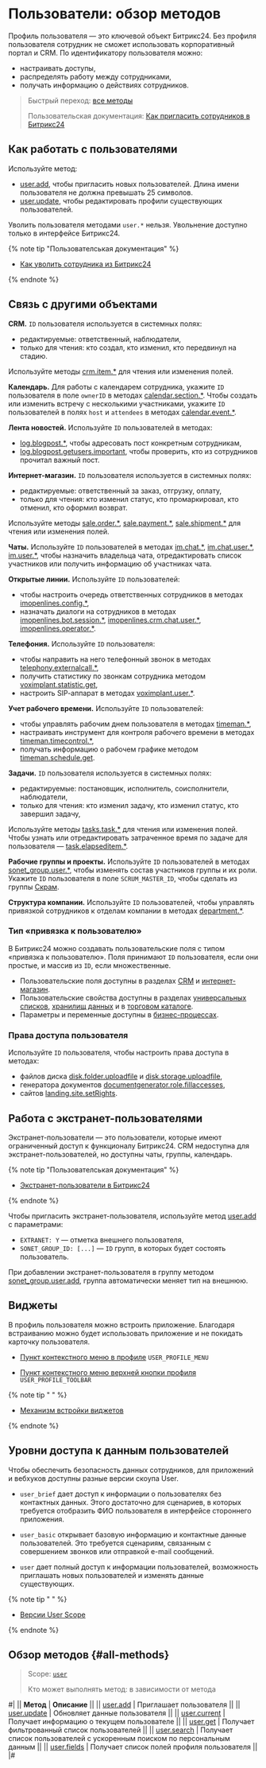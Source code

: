# Пользователи: обзор методов

Профиль пользователя — это ключевой объект Битрикс24. Без профиля пользователя сотрудник не сможет использовать корпоративный портал и CRM. По идентификатору пользователя можно:
- настраивать доступы,
- распределять работу между сотрудниками,
- получать информацию о действиях сотрудников.

> Быстрый переход: [все методы](#all-methods)
> 
> Пользовательская документация: [Как пригласить сотрудников в Битрикс24](https://helpdesk.bitrix24.ru/open/21141922/)

## Как работать с пользователями

Используйте метод:

- [user.add](./user-add.md), чтобы пригласить новых пользователей. Длина имени пользователя не должна превышать 25 символов.
- [user.update](./user-update.md), чтобы редактировать профили существующих пользователей.

Уволить пользователя методами `user.*` нельзя. Увольнение доступно только в интерфейсе Битрикс24.

{% note tip "Пользователськая документация" %}

- [Как уволить сотрудника из Битрикс24](https://helpdesk.bitrix24.ru/open/26213326/)

{% endnote %}

## Связь с другими объектами

**CRM.** `ID` пользователя используется в системных полях:

- редактируемые: ответственный, наблюдатели,
- только для чтения: кто создал, кто изменил, кто передвинул на стадию.

Используйте методы [crm.item.*](../crm/universal/index.md) для чтения или изменения полей.

**Календарь.** Для работы с календарем сотрудника, укажите `ID` пользователя в поле `ownerID` в методах [calendar.section.*](../calendar/index.md). Чтобы создать или изменить встречу с несколькими участниками, укажите `ID` пользователей в полях `host` и `attendees` в методах [calendar.event.*](../calendar/calendar-event/index.md).

**Лента новостей.** Используйте `ID` пользователей в методах:

- [log.blogpost.*](../log/index.md), чтобы адресовать пост конкретным сотрудникам,
- [log.blogpost.getusers.important](../log/log-blogpost-getusers-important.md), чтобы проверить, кто из сотрудников прочитал важный пост.

**Интернет-магазин.** `ID` пользователя используется в системных полях:

- редактируемые: ответственный за заказ, отгрузку, оплату,
- только для чтения: кто изменил статус, кто промаркировал, кто отменил, кто оформил возврат.

Используйте методы [sale.order.*](../sale/order/index.md), [sale.payment.*](../sale/payment/index.md), [sale.shipment.*](../sale/shipment/index.md) для чтения или изменения полей.

**Чаты.** Используйте `ID` пользователей в методах [im.chat.*](../chats/index.md), [im.chat.user.*](../chats/chat-users/index.md), [im.user.*](../chats/users/index.md), чтобы назначить владельца чата, отредактировать список участников или получить информацию об участниках чата.

**Открытые линии.** Используйте `ID` пользователей:

- чтобы настроить очередь ответственных сотрудников в методах [imopenlines.config.*](../imopenlines/openlines/index.md),
- назначать диалоги на сотрудников в  методах [imopenlines.bot.session.*](../imopenlines/openlines/chat-bots/index.md), [imopenlines.crm.chat.user.*](../imopenlines/openlines/chats/index.md), [imopenlines.operator.*](../imopenlines/openlines/operators/index.md).

**Телефония.** Используйте `ID` пользователя:

- чтобы направить на него телефонный звонок в методах [telephony.externalcall.*](../telephony/index.md),
- получить статистику по звонкам сотрудника методом [voximplant.statistic.get](../telephony/voximplant-statistic-get.md),
- настроить SIP-aппарат в методах [voximplant.user.*](../telephony/voximplant/users/index.md).

**Учет рабочего времени.** Используйте `ID` пользователей:

- чтобы управлять рабочим днем пользователя в методах [timeman.*](../timeman/base/index.md),
- настраивать инструмент для контроля рабочего времени в методах [timeman.timecontrol.*](../timeman/timecontrol/index.md),
- получать информацию о рабочем графике методом [timeman.schedule.get](../timeman/schedule/index.md).

**Задачи.** `ID` пользователя используется в системных полях:

- редактируемые: постановщик, исполнитель, соисполнители, наблюдатели,
- только для чтения: кто изменил задачу, кто изменил статус, кто завершил задачу,

Используйте методы [tasks.task.*](../tasks/index.md) для чтения или изменения полей. Чтобы узнать или отредактировать затраченное время по задаче для пользователя — [task.elapseditem.*](../tasks/elapsed-item/index.md).

**Рабочие группы и проекты.** Используйте `ID` пользователей в методах [sonet_group.user.*](../sonet-group/members/index.md), чтобы изменять состав участников группы и их роли. Укажите `ID` пользователя в поле `SCRUM_MASTER_ID`, чтобы сделать из группы [Скрам](../sonet-group/scrum/index.md).

**Структура компании.** Используйте `ID` пользователей, чтобы управлять привязкой сотрудников к отделам компании в методах [department.*](../departments/index.md).

### Тип «привязка к пользователю»

В Битрикс24 можно создавать пользовательские поля с типом «привязка к пользователю». Поля принимают `ID` пользователя, если они простые, и массив из `ID`, если множественные.

- Пользовательские поля доступны в разделах [CRM](../crm/index.md) и [интернет-магазин](../sale/index.md).
- Пользовательские свойства доступны в разделах [универсальных списков](../lists/index.md), [хранилищ данных](../entity/index.md) и в [торговом каталоге](../catalog/index.md).
- Параметры и переменные доступны в [бизнес-процессах](../bizproc/index.md).

### Права доступа пользователя

Используйте `ID` пользователя, чтобы настроить права доступа в методах:

- файлов диска [disk.folder.uploadfile](../disk/folder/disk-folder-upload-file.md) и [disk.storage.uploadfile](../disk/storage/disk-storage-upload-file.md),
- генератора документов [documentgenerator.role.fillaccesses](../document-generator/role/document-generator-role-fill-accesses.md),
- сайтов [landing.site.setRights](../landing/rights/role-model/landing-role-set-rights.md).

## Работа с экстранет-пользователями

Экстранет-пользователи — это пользователи, которые имеют ограниченный доступ к функционалу Битрикс24. CRM недоступна для экстранет-пользователей, но доступны чаты, группы, календарь.

{% note tip "Пользователськая документация" %}

-  [Экстранет-пользователи в Битрикс24](https://helpdesk.bitrix24.ru/open/17983050/)

{% endnote %}

Чтобы пригласить экстранет-пользователя, используйте метод [user.add](./user-add.md) с параметрами:

- `EXTRANET: Y` — отметка внешнего пользователя,
- `SONET_GROUP_ID: [...]` — `ID` групп, в которых будет состоять пользователь.

При добавлении экстранет-пользователя в группу методом [sonet_group.user.add](../sonet-group/members/sonet-group-user-add.md), группа автоматически меняет тип на внешнюю.

## **Виджеты**

В профиль пользователя можно встроить приложение. Благодаря встраиванию можно будет использовать приложение и не покидать карточку пользователя.

- [Пункт контекстного меню в профиле](../widgets/user-profile/profile-menu.md) `USER_PROFILE_MENU`

- [Пункт контекстного меню верхней кнопки профиля](../widgets/user-profile/profile-toolbar.md) `USER_PROFILE_TOOLBAR`

{% note tip " " %}

-  [Механизм встройки виджетов](../widgets/index.md)

{% endnote %}

## Уровни доступа к данным пользователей

Чтобы обеспечить безопасность данных сотрудников, для приложений и вебхуков доступны разные версии скоупа User.

-  `user_brief` дает доступ к информации о пользователях без контактных данных. Этого достаточно для сценариев, в которых требуется отобразить ФИО пользователя в интерфейсе стороннего приложения.

-  `user_basic` открывает базовую информацию и контактные данные пользователей. Это требуется сценариям, связанным с совершением звонков или отправкой e-mail сообщений.

-  `user` дает полный доступ к информации пользователей, возможность приглашать новых пользователей и изменять данные существующих.

{% note tip " " %}

-  [Версии User Scope](user-scope.md)

{% endnote %}

## Обзор методов {#all-methods}

> Scope: [`user`](../scopes/permissions.md)
>
> Кто может выполнять метод: в зависимости от метода

#|
|| **Метод** | **Описание** ||
|| [user.add](user-add.md) | Приглашает пользователя ||
|| [user.update](user-update.md) | Обновляет данные пользователя ||
|| [user.current](user-current.md) | Получает информацию о текущем пользователе ||
|| [user.get](user-get.md) | Получает фильтрованный список пользователей ||
|| [user.search](user-search.md) | Получает список пользователей с ускоренным поиском по персональным данным ||
|| [user.fields](user-fields.md) | Получает список полей профиля пользователя ||
|#